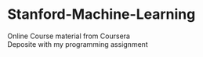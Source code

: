 # Stanford-Machine-Learning
Online Course material from Coursera    
Deposite with my programming assignment
